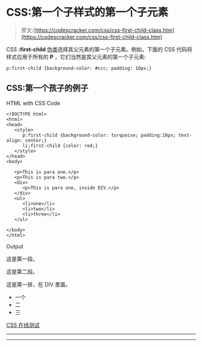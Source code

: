# CSS:第一个子样式的第一个子元素

> 原文:[https://codescracker.com/css/css-first-child-class.htm](https://codescracker.com/css/css-first-child-class.htm)

CSS **:first-child** [伪类](/css/css-pseudo-classes.htm)选择其父元素的第一个子元素。例如，下面的 CSS 代码将样式应用于所有的 **P** ，它们当然是其父元素的第一个子元素:

```
p:first-child {background-color: #ccc; padding: 10px;}
```

## CSS:第一个孩子的例子

HTML with CSS Code

```
<!DOCTYPE html>
<html>
<head>
   <style>
      p:first-child {background-color: turquoise; padding:10px; text-align: center;}
      li:first-child {color: red;}
   </style>
</head>
<body>

   <p>This is para one.</p>
   <p>This is para two.</p>
   <div>
      <p>This is para one, inside DIV.</p>
   </div>
   <ul>
      <li>one</li>
      <li>two</li>
      <li>three</li>
   </ul>

</body>
</html>
```

Output

这是第一段。

这是第二段。

这是第一排，在 DIV 里面。

*   一个
*   二
*   三

[CSS 在线测试](/exam/showtest.php?subid=5)

* * *

* * *